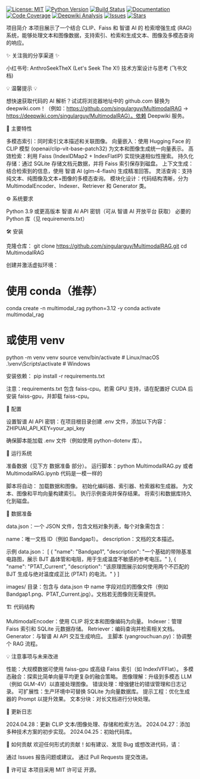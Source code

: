 [![License: MIT](https://img.shields.io/badge/License-MIT-yellow.svg)](https://opensource.org/licenses/MIT)
[![Python Version](https://img.shields.io/badge/Python-3.9%2B-blue.svg)](https://www.python.org/downloads/)
[![Build Status](https://img.shields.io/badge/Build-Passing-brightgreen.svg)](https://github.com/singularguy/MultimodalRAG/actions)
[![Documentation](https://img.shields.io/badge/Docs-Latest-blue.svg)](https://jjrh0ec8rc.feishu.cn/docx/V5BrdafX1ovqL2xbiNlcDdsHnUh)
[![Code Coverage](https://img.shields.io/badge/Coverage-85%25-green.svg)](https://github.com/singularguy/MultimodalRAG)
[![Deepwiki Analysis](https://img.shields.io/badge/Deepwiki-AI%20Analysis-orange.svg)](https://deepwiki.com/singularguy/MultimodalRAG)
[![Issues](https://img.shields.io/github/issues/singularguy/MultimodalRAG.svg)](https://github.com/singularguy/MultimodalRAG/issues)
[![Stars](https://img.shields.io/github/stars/singularguy/MultimodalRAG?style=social)](https://github.com/singularguy/MultimodalRAG/stargazers)

项目简介
本项目展示了一个结合 CLIP、Faiss 和 智谱 AI 的 检索增强生成 (RAG) 系统，能够处理文本和图像数据，支持索引、检索和生成文本、图像及多模态查询的响应。

✨ 关注我的分享渠道 ✨

小红书号: AnthroSeekTheX (Let's Seek The X!)
技术方案设计与思考 (飞书文档)

💡 温馨提示 💡

想快速获取代码的 AI 解析？试试将浏览器地址中的 github.com 替换为 deepwiki.com！（例如：https://github.com/singularguy/MultimodalRAG → https://deepwiki.com/singularguy/MultimodalRAG）。依赖 Deepwiki 服务。


🚀 主要特性

多模态索引：同时索引文本描述和关联图像。
向量嵌入：使用 Hugging Face 的 CLIP 模型 (openai/clip-vit-base-patch32) 为文本和图像生成统一向量表示。
高效检索：利用 Faiss (IndexIDMap2 + IndexFlatIP) 实现快速相似性搜索。
持久化存储：通过 SQLite 存储文档元数据，并将 Faiss 索引保存到磁盘。
上下文生成：结合检索到的信息，使用 智谱 AI (glm-4-flash) 生成精准回答。
灵活查询：支持纯文本、纯图像及文本+图像的多模态查询。
模块化设计：代码结构清晰，分为 MultimodalEncoder、Indexer、Retriever 和 Generator 类。

⚙️ 系统要求

Python 3.9 或更高版本
智谱 AI API 密钥（可从 智谱 AI 开放平台 获取）
必要的 Python 库（见 requirements.txt）

🛠️ 安装

克隆仓库：
git clone https://github.com/singularguy/MultimodalRAG.git
cd MultimodalRAG


创建并激活虚拟环境：
# 使用 conda（推荐）
conda create -n multimodal_rag python=3.12 -y
conda activate multimodal_rag

# 或使用 venv
python -m venv venv
source venv/bin/activate  # Linux/macOS
.\venv\Scripts\activate   # Windows


安装依赖：
pip install -r requirements.txt

注意：requirements.txt 包含 faiss-cpu。若需 GPU 支持，请在配置好 CUDA 后安装 faiss-gpu，并卸载 faiss-cpu。


🔑 配置

设置智谱 AI API 密钥：在项目根目录创建 .env 文件，添加以下内容：ZHIPUAI_API_KEY=your_api_key

确保脚本能加载 .env 文件（例如使用 python-dotenv 库）。

🚀 运行系统

准备数据（见下方 数据准备 部分）。
运行脚本：python MultimodalRAG.py
或者 MultimodalRAG.ipynb 
代码是一模一样的

脚本将自动：
加载数据和图像。
初始化编码器、索引器、检索器和生成器。
为文本、图像和平均向量构建索引。
执行示例查询并保存结果。
将索引和数据库持久化到磁盘。



📁 数据准备

data.json：一个 JSON 文件，包含文档对象列表，每个对象需包含：

name：唯一文档 ID（例如 Bandgap1）。
description：文档的文本描述。

示例 data.json：
[
  {
    "name": "Bandgap1",
    "description": "一个基础的带隙基准电路图，展示 BJT 晶体管和电阻，用于生成温度不敏感的参考电压。"
  },
  {
    "name": "PTAT_Current",
    "description": "该原理图展示如何使用两个不匹配的 BJT 生成与绝对温度成正比 (PTAT) 的电流。"
  }
]


images/ 目录：包含与 data.json 中 name 字段对应的图像文件（例如 Bandgap1.png、PTAT_Current.jpg）。文档若无图像则无需提供。


🏗️ 代码结构

MultimodalEncoder：使用 CLIP 将文本和图像编码为向量。
Indexer：管理 Faiss 索引和 SQLite 元数据存储。
Retriever：编码查询并检索相关文档。
Generator：与智谱 AI API 交互生成响应。
主脚本 (yangrouchuan.py)：协调整个 RAG 流程。

💡 注意事项与未来改进

性能：大规模数据可使用 faiss-gpu 或高级 Faiss 索引（如 IndexIVFFlat）。
多模态融合：探索比简单向量平均更复杂的融合策略。
图像理解：升级到多模态 LLM（例如 GLM-4V）以直接处理图像。
错误处理：增强健壮的错误管理和日志记录。
可扩展性：生产环境中可替换 SQLite 为向量数据库。
提示工程：优化生成器的 Prompt 以提升效果。
文本分块：对长文档进行分块处理。

📅 更新日志

2024.04.28：更新 CLIP 文本/图像处理、存储和检索方法。
2024.04.27：添加多种技术方案的初步实现。
2024.04.25：初始代码库。

🤝 如何贡献
欢迎任何形式的贡献！如有建议、发现 Bug 或想改进代码，请：

通过 Issues 报告问题或建议。
通过 Pull Requests 提交改进。

📄 许可证
本项目采用 MIT 许可证 开源。
